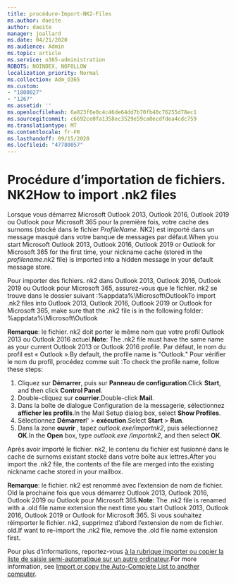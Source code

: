 ```yaml
---
title: procédure-Import-NK2-Files
ms.author: daeite
author: daeite
manager: joallard
ms.date: 04/21/2020
ms.audience: Admin
ms.topic: article
ms.service: o365-administration
ROBOTS: NOINDEX, NOFOLLOW
localization_priority: Normal
ms.collection: Adm_O365
ms.custom:
- "1800027"
- "1267"
ms.assetid: ''
ms.openlocfilehash: 6a823f6e0c4c46de64dd7b70fb40c76255d78ec1
ms.sourcegitcommit: c6692ce0fa1358ec3529e59ca0ecdfdea4cdc759
ms.translationtype: MT
ms.contentlocale: fr-FR
ms.lasthandoff: 09/15/2020
ms.locfileid: "47780057"
---
```

# <a name="how-to-import-nk2-files"></a><span data-ttu-id="4be47-102">Procédure d’importation de fichiers. NK2</span><span class="sxs-lookup"><span data-stu-id="4be47-102">How to import .nk2 files</span></span> 

<span data-ttu-id="4be47-103">Lorsque vous démarrez Microsoft Outlook 2013, Outlook 2016, Outlook 2019 ou Outlook pour Microsoft 365 pour la première fois, votre cache des surnoms (stocké dans le fichier *ProfileName*. NK2) est importé dans un message masqué dans votre banque de messages par défaut.</span><span class="sxs-lookup"><span data-stu-id="4be47-103">When you start Microsoft Outlook 2013, Outlook 2016, Outlook 2019 or Outlook for Microsoft 365 for the first time, your nickname cache (stored in the *profilename*.nk2 file) is imported into a hidden message in your default message store.</span></span>

<span data-ttu-id="4be47-104">Pour importer des fichiers. nk2 dans Outlook 2013, Outlook 2016, Outlook 2019 ou Outlook pour Microsoft 365, assurez-vous que le fichier. nk2 se trouve dans le dossier suivant :%appdata%\Microsoft\Outlook</span><span class="sxs-lookup"><span data-stu-id="4be47-104">To import .nk2 files into Outlook 2013, Outlook 2016, Outlook 2019 or Outlook for Microsoft 365, make sure that the .nk2 file is in the following folder: %appdata%\Microsoft\Outlook</span></span>

<span data-ttu-id="4be47-105">**Remarque**: le fichier. nk2 doit porter le même nom que votre profil Outlook 2013 ou Outlook 2016 actuel.</span><span class="sxs-lookup"><span data-stu-id="4be47-105">**Note**: The .nk2 file must have the same name as your current Outlook 2013 or Outlook 2016 profile.</span></span> <span data-ttu-id="4be47-106">Par défaut, le nom du profil est « Outlook ».</span><span class="sxs-lookup"><span data-stu-id="4be47-106">By default, the profile name is "Outlook."</span></span> <span data-ttu-id="4be47-107">Pour vérifier le nom du profil, procédez comme suit :</span><span class="sxs-lookup"><span data-stu-id="4be47-107">To check the profile name, follow these steps:</span></span> 
1. <span data-ttu-id="4be47-108">Cliquez sur **Démarrer**, puis sur **Panneau de configuration**.</span><span class="sxs-lookup"><span data-stu-id="4be47-108">Click **Start**, and then click **Control Panel**.</span></span>
2. <span data-ttu-id="4be47-109">Double-cliquez sur **courrier**.</span><span class="sxs-lookup"><span data-stu-id="4be47-109">Double-click **Mail**.</span></span>
3. <span data-ttu-id="4be47-110">Dans la boîte de dialogue Configuration de la messagerie, sélectionnez **afficher les profils**.</span><span class="sxs-lookup"><span data-stu-id="4be47-110">In the Mail Setup dialog box, select **Show Profiles**.</span></span>
4. <span data-ttu-id="4be47-111">Sélectionnez **Démarrer**l'  >  **exécution**.</span><span class="sxs-lookup"><span data-stu-id="4be47-111">Select **Start** > **Run**.</span></span>
5. <span data-ttu-id="4be47-112">Dans la zone **ouvrir** , tapez *outlook.exe/importnk2*, puis sélectionnez **OK**.</span><span class="sxs-lookup"><span data-stu-id="4be47-112">In the **Open** box, type *outlook.exe /importnk2*, and then select **OK**.</span></span> 

<span data-ttu-id="4be47-113">Après avoir importé le fichier. nk2, le contenu du fichier est fusionné dans le cache de surnoms existant stocké dans votre boîte aux lettres.</span><span class="sxs-lookup"><span data-stu-id="4be47-113">After you import the .nk2 file, the contents of the file are merged into the existing nickname cache stored in your mailbox.</span></span>

<span data-ttu-id="4be47-114">**Remarque**: le fichier. nk2 est renommé avec l’extension de nom de fichier. Old la prochaine fois que vous démarrez Outlook 2013, Outlook 2016, Outlook 2019 ou Outlook pour Microsoft 365.</span><span class="sxs-lookup"><span data-stu-id="4be47-114">**Note**: The .nk2 file is renamed with a .old file name extension the next time you start Outlook 2013, Outlook 2016, Outlook 2019 or Outlook for Microsoft 365.</span></span> <span data-ttu-id="4be47-115">Si vous souhaitez réimporter le fichier. nk2, supprimez d’abord l’extension de nom de fichier. old.</span><span class="sxs-lookup"><span data-stu-id="4be47-115">If want to re-import the .nk2 file, remove the .old file name extension first.</span></span>

<span data-ttu-id="4be47-116">Pour plus d’informations, reportez-vous [à la rubrique importer ou copier la liste de saisie semi-automatique sur un autre ordinateur](https://support.microsoft.com/help/2806550/how-to-import-nk2-files-into-outlook%).</span><span class="sxs-lookup"><span data-stu-id="4be47-116">For more information, see [Import or copy the Auto-Complete List to another computer](https://support.microsoft.com/help/2806550/how-to-import-nk2-files-into-outlook%).</span></span>